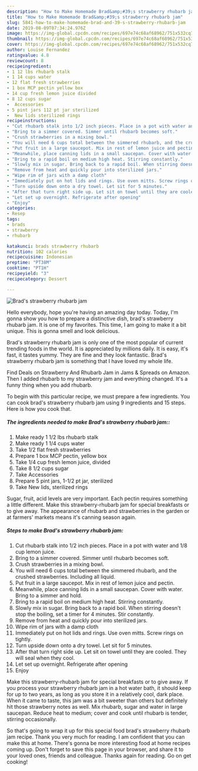 ```yaml
---
description: "How to Make Homemade Brad&amp;#39;s strawberry rhubarb jam"
title: "How to Make Homemade Brad&amp;#39;s strawberry rhubarb jam"
slug: 5841-how-to-make-homemade-brad-and-39-s-strawberry-rhubarb-jam
date: 2019-08-09T07:34:24.976Z
image: https://img-global.cpcdn.com/recipes/697e74c68af68962/751x532cq70/brads-strawberry-rhubarb-jam-recipe-main-photo.jpg
thumbnail: https://img-global.cpcdn.com/recipes/697e74c68af68962/751x532cq70/brads-strawberry-rhubarb-jam-recipe-main-photo.jpg
cover: https://img-global.cpcdn.com/recipes/697e74c68af68962/751x532cq70/brads-strawberry-rhubarb-jam-recipe-main-photo.jpg
author: Louise Fernandez
ratingvalue: 4.8
reviewcount: 8
recipeingredient:
- 1 12 lbs rhubarb stalk
- 1 14 cups water
- 12 flat fresh strawberries
- 1 box MCP pectin yellow box
- 14 cup fresh lemon juice divided
- 8 12 cups sugar
-  Accessories
- 5 pint jars 112 pt jar sterilized
-  New lids sterilized rings
recipeinstructions:
- "Cut rhubarb stalk into 1/2 inch pieces. Place in a pot with water and 1/8 cup lemon juice."
- "Bring to a simmer covered. Simmer until rhubarb becomes soft."
- "Crush strawberries in a mixing bowl."
- "You will need 6 cups total between the simmered rhubarb, and the crushed strawberries. Including all liquid."
- "Put fruit in a large saucepot. Mix in rest of lemon juice and pectin."
- "Meanwhile, place canning lids in a small saucepan. Cover with water. Bring to a simmer and hold."
- "Bring to a rapid boil on medium high heat. Stirring constantly."
- "Slowly mix in sugar. Bring back to a rapid boil. When stirring doesn&#39;t stop the boiling, set a timer for 4 minutes. Stir constantly."
- "Remove from heat and quickly pour into sterilized jars."
- "Wipe rim of jars with a damp cloth"
- "Immediately put on hot lids and rings. Use oven mitts. Screw rings on tightly."
- "Turn upside down onto a dry towel. Let sit for 5 minutes."
- "After that turn right side up. Let sit on towel until they are cooled. They will seal when they cool."
- "Let set up overnight. Refrigerate after opening"
- "Enjoy"
categories:
- Resep
tags:
- brads
- strawberry
- rhubarb

katakunci: brads strawberry rhubarb
nutrition: 102 calories
recipecuisine: Indonesian
preptime: "PT38M"
cooktime: "PT1H"
recipeyield: "3"
recipecategory: Dessert

---
```



![Brad&#39;s strawberry rhubarb jam](https://img-global.cpcdn.com/recipes/697e74c68af68962/751x532cq70/brads-strawberry-rhubarb-jam-recipe-main-photo.jpg)

Hello everybody, hope you're having an amazing day today. Today, I'm gonna show you how to prepare a distinctive dish, brad&#39;s strawberry rhubarb jam. It is one of my favorites. This time, I am going to make it a bit unique. This is gonna smell and look delicious.

Brad&#39;s strawberry rhubarb jam is only one of the most popular of current trending foods in the world. It is appreciated by millions daily. It is easy, it's fast, it tastes yummy. They are fine and they look fantastic. Brad&#39;s strawberry rhubarb jam is something that I have loved my whole life.

Find Deals on Strawberry And Rhubarb Jam in Jams &amp; Spreads on Amazon. Then I added rhubarb to my strawberry jam and everything changed. It&#39;s a funny thing when you add rhubarb.


To begin with this particular recipe, we must prepare a few ingredients. You can cook brad&#39;s strawberry rhubarb jam using 9 ingredients and 15 steps. Here is how you cook that.

##### The ingredients needed to make Brad&#39;s strawberry rhubarb jam::

1. Make ready 1 1/2 lbs rhubarb stalk
1. Make ready 1 1/4 cups water
1. Take 1/2 flat fresh strawberries
1. Prepare 1 box MCP pectin, yellow box
1. Take 1/4 cup fresh lemon juice, divided
1. Take 8 1/2 cups sugar
1. Take  Accessories
1. Prepare 5 pint jars, 1-1/2 pt jar, sterilized
1. Take  New lids, sterilized rings


Sugar, fruit, acid levels are very important. Each pectin requires something a little different. Make this strawberry-rhubarb jam for special breakfasts or to give away. The appearance of rhubarb and strawberries in the garden or at farmers&#39; markets means it&#39;s canning season again. 

##### Steps to make Brad&#39;s strawberry rhubarb jam:

1. Cut rhubarb stalk into 1/2 inch pieces. Place in a pot with water and 1/8 cup lemon juice.
1. Bring to a simmer covered. Simmer until rhubarb becomes soft.
1. Crush strawberries in a mixing bowl.
1. You will need 6 cups total between the simmered rhubarb, and the crushed strawberries. Including all liquid.
1. Put fruit in a large saucepot. Mix in rest of lemon juice and pectin.
1. Meanwhile, place canning lids in a small saucepan. Cover with water. Bring to a simmer and hold.
1. Bring to a rapid boil on medium high heat. Stirring constantly.
1. Slowly mix in sugar. Bring back to a rapid boil. When stirring doesn&#39;t stop the boiling, set a timer for 4 minutes. Stir constantly.
1. Remove from heat and quickly pour into sterilized jars.
1. Wipe rim of jars with a damp cloth
1. Immediately put on hot lids and rings. Use oven mitts. Screw rings on tightly.
1. Turn upside down onto a dry towel. Let sit for 5 minutes.
1. After that turn right side up. Let sit on towel until they are cooled. They will seal when they cool.
1. Let set up overnight. Refrigerate after opening
1. Enjoy


Make this strawberry-rhubarb jam for special breakfasts or to give away. If you process your strawberry rhubarb jam in a hot water bath, it should keep for up to two years, as long as you store it in a relatively cool, dark place. When it came to taste, this jam was a bit sweeter than others but definitely hit those strawberry notes as well. Mix rhubarb, sugar and water in large saucepan. Reduce heat to medium; cover and cook until rhubarb is tender, stirring occasionally. 

So that's going to wrap it up for this special food brad&#39;s strawberry rhubarb jam recipe. Thank you very much for reading. I am confident that you can make this at home. There's gonna be more interesting food at home recipes coming up. Don't forget to save this page in your browser, and share it to your loved ones, friends and colleague. Thanks again for reading. Go on get cooking!
